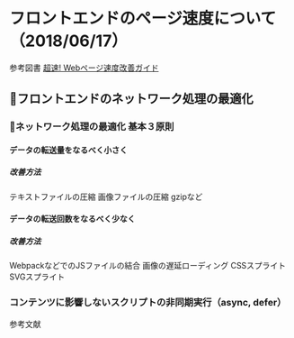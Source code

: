 # フロントエンドのページ速度について（2018/06/17）

参考図書
[超速! Webページ速度改善ガイド](https://www.amazon.co.jp/Web%E3%83%9A%E3%83%BC%E3%82%B8%E9%80%9F%E5%BA%A6%E6%94%B9%E5%96%84%E3%82%AC%E3%82%A4%E3%83%89-%E4%BD%BF%E3%81%84%E3%82%84%E3%81%99%E3%81%95%E3%81%AF%E3%80%8C%E9%80%9F%E3%81%95%E3%80%8D%E3%81%8B%E3%82%89%E5%A7%8B%E3%81%BE%E3%82%8B-WEB-PRESS-plus/dp/477419400X/ref=sr_1_2?ie=UTF8&qid=1529197286&sr=8-2&keywords=%E8%B6%85%E9%80%9F)

## フロントエンドのネットワーク処理の最適化
### ネットワーク処理の最適化 基本３原則
#### データの転送量をなるべく小さく
##### 改善方法
テキストファイルの圧縮
画像ファイルの圧縮
gzipなど

#### データの転送回数をなるべく少なく
##### 改善方法
WebpackなどでのJSファイルの結合
画像の遅延ローディング
CSSスプライト
SVGスプライト

### コンテンツに影響しないスクリプトの非同期実行（async, defer）
参考文献
[<script> タグに async / defer を付けた場合のタイミング - Qiita](https://qiita.com/phanect/items/82c85ea4b8f9c373d684)


####  データの転送距離をなるべく短く
リソースへの事前接続
キャッシュでのリクエスト結果の再利用
CDNからのリソース配信

### ネットワーク処理の流れ
- DNSルックアップ
    - 1. ホスト名の名前解決
    - 2. 対応するIPアドレスの返却
- TCPウェイハンドシェイク
    - 3. ウェブサーバからTCP接続の要求
    - 4. サーバから接続要求に対する返答
    - 5. サーバとTCP接続の開始
- HTTPレスポンス
    - 6. ホスト名の名前解決
    - 7. 対応するIPアドレスの返却

### クリティカルレンダリングパス
Webページの最初のレンダリングが行われるまでに必要な一連の処理。
ページロードジにレンダリング処理に至るまでの時間を指す。

#### 処理の内容
1. HTMLドキュメントのダウンロードと評価
2. サブリソースのダウンロードと評価
3. レンダリングツリーの構築とレンダリング


## スクリプト処理の最適化
### スクリプト処理の最適化の基本方針
* UIブロッキングにつながる長大な処理を避ける
* メモリーリークの回避、GC（Garbage Collection）を把握する


## ネットワーク処理の効率化に役立つテクニック

### Service Worker
参考文献
* [Service Worker の紹介 | Web | Google Developers](https://developers.google.com/web/fundamentals/primers/service-workers/?hl=ja)

### Resource Hints
参考文献
* [Resource Hints API でリソースの投機的取得 | blog.jxck.io](https://blog.jxck.io/entries/2016-02-11/resource-hints.html)  
* [Resource Hintsでリソースを事前取得しよう！ - Qiita](https://qiita.com/ryo_hisano/items/e525616e5026b015aafe)

```html
<link rel="dns-prefetch" href="http://example-domain.com/">
```